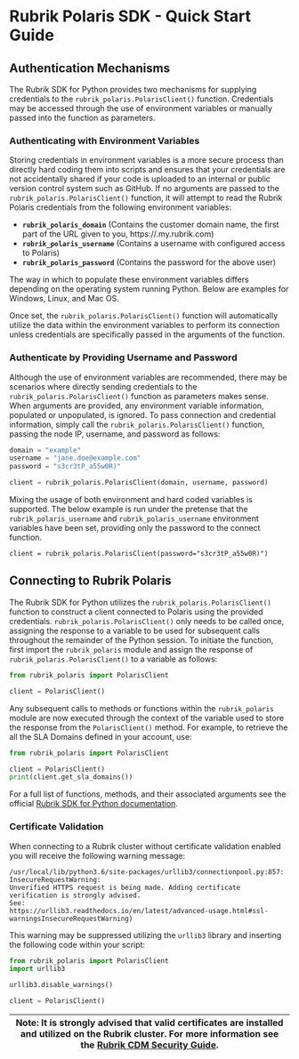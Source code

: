 # Rubrik Polaris SDK - Quick Start Guide

## Authentication Mechanisms

The Rubrik SDK for Python provides two mechanisms for supplying credentials to the `rubrik_polaris.PolarisClient()` function. Credentials may be accessed through the use of environment variables or manually passed into the function as parameters.

### Authenticating with Environment Variables

Storing credentials in environment variables is a more secure process than directly hard coding them into scripts and ensures that your credentials are not accidentally shared if your code is uploaded to an internal or public version control system such as GitHub. If no arguments are passed to the `rubrik_polaris.PolarisClient()` function, it will attempt to read the Rubrik Polaris credentials from the following environment variables:

* **`rubrik_polaris_domain`** (Contains the customer domain name, the first part of the URL given to you, https://<domain>.my.rubrik.com)
* **`rubrik_polaris_username`** (Contains a username with configured access to Polaris)
* **`rubrik_polaris_password`** (Contains the password for the above user)

The way in which to populate these environment variables differs depending on the operating system running Python. Below are examples for Windows, Linux, and Mac OS.

Once set, the `rubrik_polaris.PolarisClient()` function will automatically utilize the data within the environment variables to perform its connection unless credentials are specifically passed in the arguments of the function.

### Authenticate by Providing Username and Password

Although the use of environment variables are recommended, there may be scenarios where directly sending credentials to the `rubrik_polaris.PolarisClient()` function as parameters makes sense. When arguments are provided, any environment variable information, populated or unpopulated, is ignored. To pass connection and credential information, simply call the `rubrik_polaris.PolarisClient()` function, passing the node IP, username, and password as follows:

```py
domain = "example"
username = "jane.doe@example.com"
password = "s3cr3tP_a55w0R)"

client = rubrik_polaris.PolarisClient(domain, username, password)
```

Mixing the usage of both environment and hard coded variables is supported. The below example is run under the pretense that the `rubrik_polaris_username` and `rubrik_polaris_username` environment variables have been set, providing only the password to the connect function.

`client = rubrik_polaris.PolarisClient(password="s3cr3tP_a55w0R)")`


## Connecting to Rubrik Polaris

The Rubrik SDK for Python utilizes the `rubrik_polaris.PolarisClient()` function to construct a client connected to Polaris using the provided credentials. `rubrik_polaris.PolarisClient()` only needs to be called once, assigning the response to a variable to be used for subsequent calls throughout the remainder of the Python session. To initiate the function, first import the `rubrik_polaris` module and assign the response of `rubrik_polaris.PolarisClient()` to a variable as follows:

```py
from rubrik_polaris import PolarisClient

client = PolarisClient()
```

Any subsequent calls to methods or functions within the `rubrik_polaris` module are now executed through the context of the variable used to store the response from the `PolarisClient()` method. For example, to retrieve the all the SLA Domains defined in your account, use:

```py
from rubrik_polaris import PolarisClient

client = PolarisClient()
print(client.get_sla_domains())
```

For a full list of functions, methods, and their associated arguments see the official [Rubrik SDK for Python documentation](https://rubrik.gitbook.io/rubrik-sdk-for-python).

### Certificate Validation

When connecting to a Rubrik cluster without certificate validation enabled you will receive the following warning message:

```
/usr/local/lib/python3.6/site-packages/urllib3/connectionpool.py:857: 
InsecureRequestWarning:
Unverified HTTPS request is being made. Adding certificate verification is strongly advised.
See: 
https://urllib3.readthedocs.io/en/latest/advanced-usage.html#ssl-warningsInsecureRequestWarning)
```

This warning may be suppressed utilizing the `urllib3` library and inserting the following code within your script:

```py
from rubrik_polaris import PolarisClient
import urllib3

urllib3.disable_warnings()

client = PolarisClient()
```

| Note: It is strongly advised that valid certificates are installed and utilized on the Rubrik cluster. For more information see the [Rubrik CDM Security Guide](https://support.rubrik.com/servlet/servlet.FileDownload?file=00P1W00001EQnaYUAT). |
| --- |


